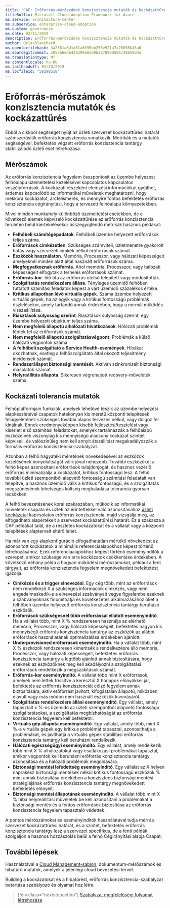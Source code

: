 ```yaml
---
title: 'CAF: Erőforrás-mérőszámok konzisztencia mutatók és kockázattűrés'
titleSuffix: Microsoft Cloud Adoption Framework for Azure
ms.service: architecture-center
ms.subservice: enterprise-cloud-adoption
ms.custom: governance
ms.date: 02/11/2019
description: Erőforrás-mérőszámok konzisztencia mutatók és kockázattűrés
author: BrianBlanchard
ms.openlocfilehash: 3a2561a6d1d81a6395bb256e921a7a26898b45a0
ms.sourcegitcommit: c053e6edb429299a0ad9b327888d596c48859d4a
ms.translationtype: MT
ms.contentlocale: hu-HU
ms.lasthandoff: 03/20/2019
ms.locfileid: "58298518"
---
```

# <a name="resource-consistency-metrics-indicators-and-risk-tolerance"></a>Erőforrás-mérőszámok konzisztencia mutatók és kockázattűrés

Ebből a cikkből segítséget nyújt az üzleti szervezet kockázattűrési határát számszerűsítik erőforrás konzisztencia vonatkozik. Metrikák és a mutatók segítségével, befektetés végzett erőforrás konzisztencia tantárgy stabilizálódó üzleti eset létrehozása.

## <a name="metrics"></a>Mérőszámok

Az erőforrás konzisztencia fegyelem összpontosít az üzembe helyezést felhőalapú üzemeltetési kezelésével kapcsolatos kapcsolatos veszélyforrások. A kockázati részeként elemzési információkat gyűjthet, érdemes kapcsolódó az informatikai műveletek meghatározni, hogy mekkora kockázatot, arcfelismerés, és mennyire fontos befektetés erőforrás konzisztencia cégirányítási, hogy a tervezett felhőalapú környezetekben.

Mivel minden munkahely különböző üzemeltetési esetekben, de a következő elemek képviselő kockázattűrése az erőforrás konzisztencia területen belül kiértékelésekor összegyűjtendő metrikák hasznos példákat:

- **Felhőbeli számítógépadatok**. Felhőbeli üzembe helyezett erőforrások teljes száma.
- **Erőforrások címkézetlen**. Szükséges számviteli, üzletmenetre gyakorolt hatás vagy szervezeti címkék nélkül erőforrások számát.
- **Eszközök használaton**. Memória, Processzor, vagy hálózati képességeit amelyeknél minden alatt által használt erőforrások száma.
- **Megfogyatkoznak erőforrás**. Ahol memória, Processzor, vagy hálózati képességeit elfogytak a terhelés erőforrások számát.
- **Erőforrás-kor**. Idő óta az erőforrás utolsó telepített vagy módosították.
- **Szolgáltatás rendelkezésre állása**. Tényleges üzemidő felhőben futtatott számítási feladatok képest a várt üzemidő százalékos értéke.
- **Kritikus állapotban lévő virtuális gépek**. Száma üzembe helyezett virtuális gépek, ha az egyik vagy a kritikus fontosságú problémák észlelésekor, amely tartandó annak érdekében, hogy a normál működés visszaállítása.
- **Riasztások súlyosság szerint**. Riasztások súlyosság szerint, egy üzembe helyezett objektum teljes száma.
- **Nem megfelelő állapotú alhálózati hivatkozások**. Hálózati problémák léptek fel az erőforrások számát.
- **Nem megfelelő állapotú szolgáltatásvégpont**. Problémák a külső hálózati végpontok száma.
- **A felhőbeli szolgáltató a Service Health-események**. Hibákat okozhatnak, esetleg a felhőszolgáltató által okozott teljesítmény incidensek számát.
- **Rendszerállapot biztonsági mentését**. Aktívan szinkronizált biztonsági másolatok számát.
- **Helyreállítás állapota**. Sikeresen végrehajtott recovery-műveletek száma.

## <a name="risk-tolerance-indicators"></a>Kockázati tolerancia mutatók

Felhőplatformjain funkciók, amelyek lehetővé teszik az üzembe helyezési alapkészletével csapatok hatékonyan kis méretű központi telepítések felügyeletéhez szükséges további alapos tervezés nélkül, vagy dolgoz fel kínálnak. Ennek eredményeképpen kisebb fejlesztési/tesztelési vagy kísérleti első számítási feladatokat, amelyek tartalmazzák a felhőalapú eszközeinek viszonylag kis mennyiségű alacsony kockázat szintjét képviseli, és valószínűleg nem kell annyit átszállítást megakadályozzák a formális erőforrás konzisztencia-szabályzat.

Azonban a felhő hagyatéki méretének növekedésével az eszközök kezelésének bonyolultságát válik jóval nehezebb. További eszközöket a felhő képes azonosítani erőforrások tulajdonjogát, és hasznos vezérlő erőforrás minimalizálja a kockázatot, kritikus fontosságú lesz. A felhő további üzleti szempontból alapvető fontosságú számítási feladatait van telepítve, a hasznos üzemidő válik a kritikus fontosságú, és a szolgáltatás megszűnésének lehetséges költség meghaladása tolerancia gyorsan lecsökken.

A felhő bevezetésének korai szakaszában, működik az informatikai műveletek csapata és üzleti az érintettekkel való azonosításához [üzleti kockázatai](business-risks.md) kapcsolatos erőforrás konzisztencia, majd vizsgálja meg, az elfogadható alapértékeit a szervezet kockázattűrési határát. Ez a szakasza a CAF példákat talál, de a részletes kockázatokat és a vállalat vagy a központi telepítések alapterveit eltérő lehet.

Ha már van egy alapkonfiguráció elfogadhatatlan mértékű növekedést az azonosított kockázatok a minimális referenciaalapokhoz képest történő létrehozásához. Ezek referenciaalapokhoz képest történő eseményindítók a szerepét, amikor szüksége van arra kockázatok csökkentése érdekében. A következő néhány példa a hogyan működési mérőszámokat, például a fent tárgyalt, az erőforrás konzisztencia fegyelem megnövekedett befektetést igazolja.

- **Címkézés és a trigger elnevezési**. Egy cég több, mint az erőforrások nem rendelkező X a szükséges információk címkézés, vagy nem engedelmeskedik-e a elnevezési szabványait vegye figyelembe ezeknek a szabványoknak finomíthatja és következetes alkalmazásához őket a felhőben üzembe helyezett erőforrás konzisztencia tantárgy beruházó eszközök.
- **Erőforrások szükségesnél több erőforrással ellátott eseményindító**. Ha a vállalat több, mint X % rendszeresen használja az elérhető memória, Processzor, vagy hálózati képességeit, befektetés nagyon kis mennyiségű erőforrás konzisztencia tantárgy az eszközök az alábbi erőforrások használatának optimalizálása érdekében ajánlott.
- **Underprovisioned erőforrások eseményindító**. Ha a vállalat több, mint X % eszközök rendszeresen kimerítsék a rendelkezésre álló memória, Processzor, vagy hálózati képességeit, befektetés erőforrás konzisztencia tantárgy a legtöbb ajánlott annak biztosítására, hogy ezeknek az eszközöknek meg kell akadályozni a szolgáltatási erőforrások rendelkezik a megszakítások számát.
- **Erőforrás-kor eseményindító**. A vállalat több mint X erőforrások, amelyek nem lettek frissítve a keresztül X hónapok előnyökkel jár, befektetés az erőforrás konzisztenciát célzó fegyelem annak biztosítására, aktív erőforrást javított, kifogástalan állapotú, miközben elavult vagy más módon nem használt eszközök kivonásáról.  
- **Szolgáltatás rendelkezésre állási eseményindító**. Egy vállalat, amely tapasztalt x %-os üzemidő az üzleti szempontból alapvető fontosságú szolgáltatásokat, a szolgáltatás megbízhatóságát az erőforrás konzisztencia fegyelem kell befektetni.
- **Virtuális gép állapota eseményindító**. Egy vállalat, amely több, mint X %-a virtuális gépek egy kritikus problémát tapasztal, azonosíthatja a problémákat, és javíthatja a virtuális gépek stabilitási erőforrás konzisztencia tantárgy kell beruházni rendelkezik.
- **Hálózati egészségügyi eseményindító**. Egy vállalat, amely rendelkezik több mint X % alhálózatokat vagy csatlakozási problémákat tapasztal, amikor végpontok kell beruházni erőforrás konzisztencia tantárgy azonosítása és a hálózati problémák megoldására.
- **Biztonsági mentési lefedettség eseményindító**. Egy vállalat az X helyen naprakész biztonsági mentések nélkül kritikus fontosságú eszközök % mint annak biztosítása érdekében a konzisztens biztonsági mentési stratégiájának erőforrás konzisztencia tantárgy megnövekedett befektetés előnyeit.
- **Biztonsági mentési állapotának eseményindító**. A vállalat több mint X % hiba helyreállítási műveletek be kell azonosítani a problémákat a biztonsági mentés és a fontos erőforrások biztosítása az erőforrás konzisztencia fegyelem tapasztaló védettek.

A pontos mérőszámokat és eseményindítók használatával tudja mérni a szervezet kockázattűrési határát, és a szintet, befektetés erőforrás konzisztencia tantárgy lesz a szervezet specifikus, de a fenti példák szolgáljon a hasznos hozzászólás belül a felhő Cégirányítási alapja Csapat.  

## <a name="next-steps"></a>További lépések

Használatával a [Cloud Management-sablon](./template.md), dokumentum-mérőszámok és hibatűrő mutatók, amelyek a jelenlegi cloud bevezetési tervet.

Building a kockázatokat és a hibatűrést, erőforrás konzisztencia-szabályzat betartása szabályozó és olyamat hoz létre.

> [!div class="nextstepaction"]
> [Szabályzat megfelelőségi folyamat létrehozása](compliance-processes.md)
